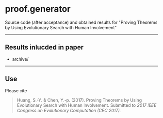 proof.generator
========

Source code (after acceptance) and obtained results for "Proving Theorems by Using Evolutionary Search with Human Involvement"

----------

Results inlucded in paper
---------------

* archive/

----------

Use
---

Please cite

> Huang, S.-Y. & Chen, Y.-p. (2017). Proving Theorems by Using Evolutionary Search with Human Involvement. Submitted to <i>2017 IEEE Congress on Evolutionary Computation (CEC 2017).</i>
